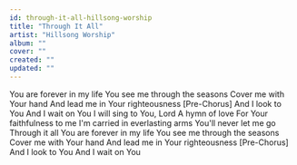 ```yaml
---
id: through-it-all-hillsong-worship
title: "Through It All"
artist: "Hillsong Worship"
album: ""
cover: ""
created: ""
updated: ""
---
```


You are forever in my life
You see me through the seasons
Cover me with Your hand
And lead me in Your righteousness
[Pre-Chorus]
And I look to You
And I wait on You
I will sing to You, Lord
A hymn of love
For Your faithfulness to me
I'm carried in everlasting arms
You'll never let me go
Through it all
You are forever in my life
You see me through the seasons
Cover me with Your hand
And lead me in Your righteousness
[Pre-Chorus]
And I look to You
And I wait on You